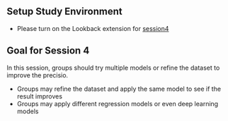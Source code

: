## Setup Study Environment

- Please turn on the Lookback extension for [session4](https://participate.lookback.io/GxCBxm)

## Goal for Session 4

In this session, groups should try multiple models or refine the dataset to improve the precisio.

- Groups may refine the dataset and apply the same model to see if the result improves
- Groups may apply different regression models or even deep learning models


